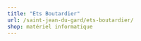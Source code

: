```yaml
---
title: "Ets Boutardier"
url: /saint-jean-du-gard/ets-boutardier/
shop: matériel informatique
---
```

